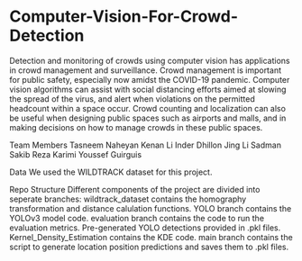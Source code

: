 # Computer-Vision-For-Crowd-Detection
Detection and monitoring of crowds using computer vision has applications in crowd management and surveillance. Crowd management is important for public safety, especially now amidst the COVID-19 pandemic. Computer vision algorithms can assist with social distancing efforts aimed at slowing the spread of the virus, and alert when violations on the permitted headcount within a space occur. Crowd counting and localization can also be useful when designing public spaces such as airports and malls, and in making decisions on how to manage crowds in these public spaces.

Team Members
Tasneem Naheyan
Kenan Li
Inder Dhillon
Jing Li
Sadman Sakib
Reza Karimi
Youssef Guirguis

Data
We used the WILDTRACK dataset for this project.

Repo Structure
Different components of the project are divided into seperate branches:
wildtrack_dataset contains the homography transformation and distance calulation functions.
YOLO branch contains the YOLOv3 model code.
evaluation branch contains the code to run the evaluation metrics. Pre-generated YOLO detections provided in .pkl files.
Kernel_Density_Estimation contains the KDE code.
main branch contains the script to generate location position predictions and saves them to .pkl files.
